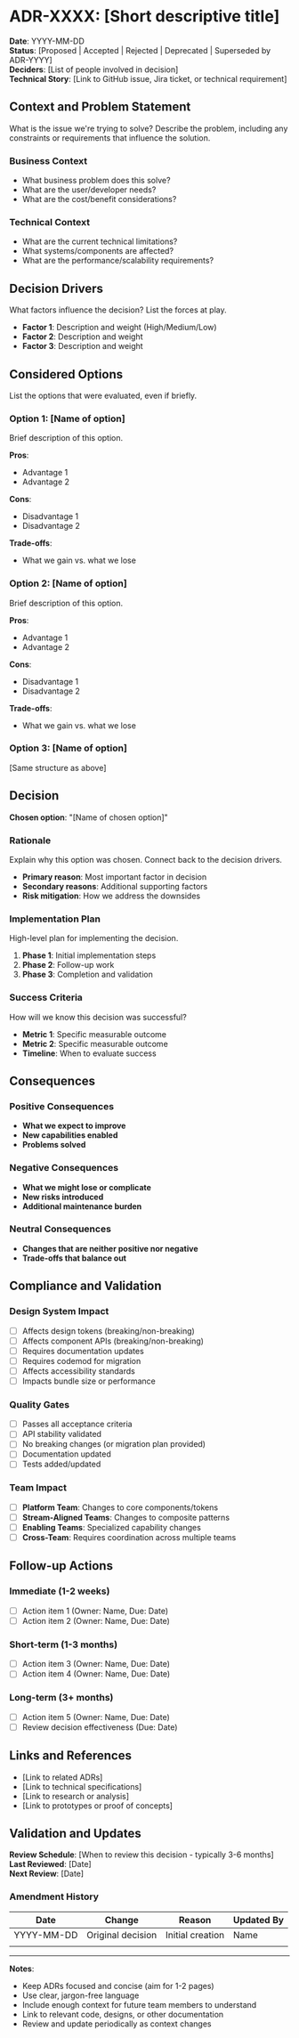 # ADR-XXXX: [Short descriptive title]

**Date**: YYYY-MM-DD  
**Status**: [Proposed | Accepted | Rejected | Deprecated | Superseded by ADR-YYYY]  
**Deciders**: [List of people involved in decision]  
**Technical Story**: [Link to GitHub issue, Jira ticket, or technical requirement]  

## Context and Problem Statement

What is the issue we're trying to solve? Describe the problem, including any constraints or requirements that influence the solution.

### Business Context
- What business problem does this solve?
- What are the user/developer needs?
- What are the cost/benefit considerations?

### Technical Context  
- What are the current technical limitations?
- What systems/components are affected?
- What are the performance/scalability requirements?

## Decision Drivers

What factors influence the decision? List the forces at play.

- **Factor 1**: Description and weight (High/Medium/Low)
- **Factor 2**: Description and weight
- **Factor 3**: Description and weight

## Considered Options

List the options that were evaluated, even if briefly.

### Option 1: [Name of option]
Brief description of this option.

**Pros**:
- Advantage 1
- Advantage 2

**Cons**:
- Disadvantage 1
- Disadvantage 2

**Trade-offs**:
- What we gain vs. what we lose

### Option 2: [Name of option]
Brief description of this option.

**Pros**:
- Advantage 1
- Advantage 2

**Cons**:
- Disadvantage 1
- Disadvantage 2

**Trade-offs**:
- What we gain vs. what we lose

### Option 3: [Name of option]
[Same structure as above]

## Decision

**Chosen option**: "[Name of chosen option]"

### Rationale
Explain why this option was chosen. Connect back to the decision drivers.

- **Primary reason**: Most important factor in decision
- **Secondary reasons**: Additional supporting factors
- **Risk mitigation**: How we address the downsides

### Implementation Plan
High-level plan for implementing the decision.

1. **Phase 1**: Initial implementation steps
2. **Phase 2**: Follow-up work
3. **Phase 3**: Completion and validation

### Success Criteria
How will we know this decision was successful?

- **Metric 1**: Specific measurable outcome
- **Metric 2**: Specific measurable outcome
- **Timeline**: When to evaluate success

## Consequences

### Positive Consequences
- **What we expect to improve**
- **New capabilities enabled**
- **Problems solved**

### Negative Consequences
- **What we might lose or complicate**
- **New risks introduced**
- **Additional maintenance burden**

### Neutral Consequences
- **Changes that are neither positive nor negative**
- **Trade-offs that balance out**

## Compliance and Validation

### Design System Impact
- [ ] Affects design tokens (breaking/non-breaking)
- [ ] Affects component APIs (breaking/non-breaking)  
- [ ] Requires documentation updates
- [ ] Requires codemod for migration
- [ ] Affects accessibility standards
- [ ] Impacts bundle size or performance

### Quality Gates
- [ ] Passes all acceptance criteria
- [ ] API stability validated
- [ ] No breaking changes (or migration plan provided)
- [ ] Documentation updated
- [ ] Tests added/updated

### Team Impact
- [ ] **Platform Team**: Changes to core components/tokens
- [ ] **Stream-Aligned Teams**: Changes to composite patterns
- [ ] **Enabling Teams**: Specialized capability changes
- [ ] **Cross-Team**: Requires coordination across multiple teams

## Follow-up Actions

### Immediate (1-2 weeks)
- [ ] Action item 1 (Owner: Name, Due: Date)
- [ ] Action item 2 (Owner: Name, Due: Date)

### Short-term (1-3 months)  
- [ ] Action item 3 (Owner: Name, Due: Date)
- [ ] Action item 4 (Owner: Name, Due: Date)

### Long-term (3+ months)
- [ ] Action item 5 (Owner: Name, Due: Date)
- [ ] Review decision effectiveness (Due: Date)

## Links and References

- [Link to related ADRs]
- [Link to technical specifications]
- [Link to research or analysis]
- [Link to prototypes or proof of concepts]

## Validation and Updates

**Review Schedule**: [When to review this decision - typically 3-6 months]  
**Last Reviewed**: [Date]  
**Next Review**: [Date]

### Amendment History
| Date | Change | Reason | Updated By |
|------|--------|--------|------------|
| YYYY-MM-DD | Original decision | Initial creation | Name |
| | | | |

---

**Notes**:
- Keep ADRs focused and concise (aim for 1-2 pages)
- Use clear, jargon-free language
- Include enough context for future team members to understand
- Link to relevant code, designs, or other documentation
- Review and update periodically as context changes